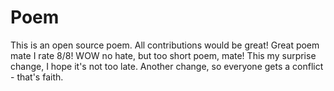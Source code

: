 # Poem
This is an open source poem. All contributions would be great!
Great poem mate I rate 8/8!
WOW no hate, but too short poem, mate!
This my surprise change, I hope it's not too late.
Another change, so everyone gets a conflict - that's faith. 
